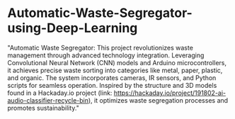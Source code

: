 # Automatic-Waste-Segregator-using-Deep-Learning
"Automatic Waste Segregator: This project revolutionizes waste management through advanced technology integration. Leveraging Convolutional Neural Network (CNN) models and Arduino microcontrollers, it achieves precise waste sorting into categories like metal, paper, plastic, and organic. The system incorporates cameras, IR sensors, and Python scripts for seamless operation. Inspired by the structure and 3D models found in a Hackaday.io project (link: https://hackaday.io/project/191802-ai-audio-classifier-recycle-bin), it optimizes waste segregation processes and promotes sustainability."
